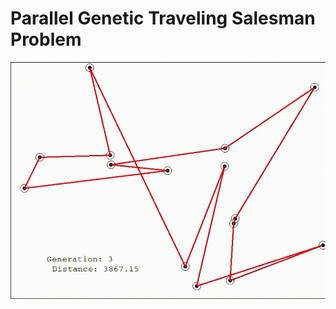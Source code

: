 # Parallel Genetic Traveling Salesman Problem
![](https://github.com/gargiulofrancesco/parallel-genetic-TSP/blob/main/genetic_agorithm_example.gif)

